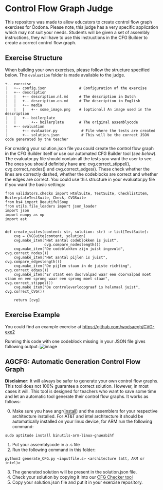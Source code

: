 # Control Flow Graph Judge
This repository was made to allow educators to create control flow graph exercises for Dodona. Please note, this judge has a very specific application which may not suit your needs. Students will be given a set of assembly instructions, they will have to use this instructions in the CFG Builder to create a correct control flow graph.

## Exercise Structure
When building your own exercises, please follow the structure specified below. The `evaluation` folder is made available to the judge.

```
+-- exercise
|   +-- config.json               # Configuration of the exercise
|   +-- description              
|   |   +-- description.nl.md     # The description in Dutch
|   |   +-- description.en.md     # The description in English
|   |   +-- media
|   |   |   +-- some_image.png    # [optional] An image used in the description
|   |   +-- boilerplate
|   |       +-- boilerplate       # The original assemblycode
|   +-- evaluation
|       +-- evaluator.py           # File where the tests are created
|       +-- solution.json          # This will be the correct JSON code generated by the teacher
```
For creating your solution.json file you could create the control flow graph in the CFG Builder itself or use our automated CFG Builder tool (*see below*).
The evaluator.py file should contain all the tests you want the user to see. The ones you should definitely have are: cvg.correct_stippel(), cvg.correct_nodes() and cvg.correct_edges(). These check whether the lines are correctly dashed, whether the codeblocks are correct and whether the edges are correct.
You could use this structure in your evaluator.py file if you want the basic settings:
```
from validators.checks import HtmlSuite, TestSuite, ChecklistItem, BoilerplateTestSuite, Check, CVGSuite
from bs4 import BeautifulSoup
from utils.file_loaders import json_loader
import json
import numpy as np
import ast


def create_suites(content: str, solution: str) -> list[TestSuite]:
    cvg = CVGSuite(content, solution)
    cvg.make_item("Het aantal codeblokken is juist",
                  cvg.compare_nodeslength())
    cvg.make_item("De codeblokken zijn juist ingevuld", cvg.correct_nodes())
    cvg.make_item("Het aantal pijlen is juist", cvg.compare_edgeslength())
    cvg.make_item("De pijlen staan in de juiste richting", cvg.correct_edges())
    cvg.make_item("Er staat een doorvalpad waar een doorvalpad moet staan en een sprong waar een sprong moet staan", cvg.correct_stippel())
    cvg.make_item("De controleverloopgraaf is helemaal juist", cvg.correct_CVG())

    return [cvg]

```



## Exercise Example
You could find an example exercise at https://github.com/wodsaegh/CVG-exe2

Running this code with one codeblock missing in your JSON file gives following output:
![image](https://user-images.githubusercontent.com/79666347/235501818-31bb99aa-ce1d-484a-b815-61c526267e37.png)

## AGCFG: Automatic Generation Control Flow Graph
**Disclaimer:** It will always be safer to generate your own control flow graphs. This tool does not 100% guarantee a correct solution. However, in most cases it will. 
This tool is designed for teachers who want to save some time and let an automatic tool generate their control flow graphs.
It works as follows:

0. Make sure you have angr([install](https://docs.angr.io/en/latest/getting-started/installing.html)) and the assemblers for your respective architecture installed. For AT&T and intel architecture it should be automatically installed on your linux device, for ARM run the following command:
```
sudo aptitude install binutils-arm-linux-gnueabihf
```
1. Put your assemblycode in a .s file
2. Run the following command in this folder:
```
python3 generate_CFG.py <inputfile.s> <architecture (att, ARM or intel)>
```
3. The generated solution will be present in the solution.json file.
4. Check your solution by copying it into our [CFG Checker tool](https://github.com/wodsaegh/cvg-judge/tree/main/CFG%20Checker)
5. Copy your solution.json file and put it in your exercise repository.
